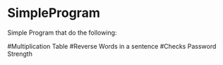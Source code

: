 # SimpleProgram
Simple Program that do the following:

#Multiplication Table
#Reverse Words in a sentence 
#Checks Password Strength
